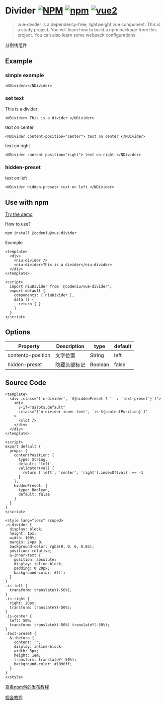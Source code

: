 # Divider [![NPM](https://img.shields.io/npm/l/@codeniu/vue-divider)](https://www.npmjs.com/package/@codeniu/vue-divider) [![npm](https://img.shields.io/npm/v/@codeniu/vue-divider.svg)](https://www.npmjs.com/package/@codeniu/vue-divider) [![vue2](https://img.shields.io/badge/vue-2.x-brightgreen.svg)](https://vuejs.org/)

> vue-divider is a dependency-free, lightweight vue component. This is a study project, You will learn how to build a npm package from this project. You can also learn some webpack configurations.

分割线组件

## Example

### simple example

<Wrap>
  <NDivider></NDivider>
</Wrap>

```vue
<NDivider></NDivider>
```

### set text

<Wrap>
  <NDivider> This is a divider </NDivider>
</Wrap>

```vue
<NDivider> This is a divider </NDivider>
```

<Wrap>
  <NDivider content-position="center"> text on center </NDivider>
</Wrap>

```vue
<NDivider content-position="center"> text on center </NDivider>
```

<Wrap>
  <NDivider content-position="right"> text on right </NDivider>
</Wrap>

```vue
<NDivider content-position="right"> text on right </NDivider>
```

### hidden-preset

<Wrap>
  <NDivider hidden-preset> text on left </NDivider>
</Wrap>

```vue
<NDivider hidden-preset> text on left </NDivider>
```

## Use with npm

[Try the demo](https://codeniu.github.io/vue-divider/demo/)

How to use?

``` bash
npm install @codeniu@vue-divider
```

Example

``` vue
<template>
  <div>
    <niu-divider />
    <niu-divider>This is a divider</niu-divider>
  </div>
</template>

<script>
  import niuDivider from '@codeniu/vue-divider';
  export default {
    components: { niuDivider },
    data () {
      return { }
    }
  }
</script>
```

## Options

| Property          | Description  | type    | default |
| ----------------- | ------------ | ------- | ------- |
| contentp-position | 文字位置     | String  | left    |
| hidden-preset     | 隐藏头部标记 | Boolean | false   |

## Source Code

```vue
<template>
  <div :class="['n-divider', `${hiddenPreset ? '' : 'text-preset'}`]">
    <div
      v-if="$slots.default"
      :class="['n-divider-inner-text', `is-${contentPosition}`]"
    >
      <slot />
    </div>
  </div>
</template>

<script>
export default {
  props: {
    contentPosition: {
      type: String,
      default: 'left',
      validator(val) {
        return ['left', 'center', 'right'].indexOf(val) !== -1
      }
    },
    hiddenPreset: {
      type: Boolean,
      default: false
    }
  }
}
</script>

<style lang="less" scoped>
.n-divider {
  display: block;
  height: 1px;
  width: 100%;
  margin: 24px 0;
  background-color: rgba(0, 0, 0, 0.85);
  position: relative;
  &-inner-text {
    position: absolute;
    display: inline-block;
    padding: 0 20px;
    background-color: #fff;
  }
}
.is-left {
  transform: translateY(-50%);
}
.is-right {
  right: 20px;
  transform: translateY(-50%);
}
.is-center {
  left: 50%;
  transform: translateX(-50%) translateY(-50%);
}
.text-preset {
  &::before {
    content: '';
    display: inline-block;
    width: 5px;
    height: 1em;
    transform: translateY(-50%);
    background-color: #1890ff;
  }
}
</style>

```

[查看npm包的发布教程](https://github.com/Codeniu/vue-divider/blob/main/docs/How-to-publish-your-first-npm-package.md)

[掘金教程](https://juejin.cn/post/7130989356700925983)
